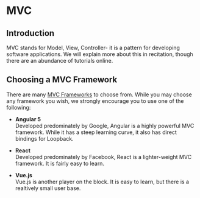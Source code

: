 # MVC

## Introduction
MVC stands for Model, View, Controller- it is a pattern for
developing software applications.  We will explain more about this
in recitation, though there are an abundance of tutorials online.

## Choosing a MVC Framework
There are many [MVC Frameworks](http://todomvc.com/) to choose from.  While you may choose any framework you wish, we strongly
encourage you to use one of the following:

* <b>Angular 5</b> <br>
  Developed predominately by Google, Angular
  is a highly powerful MVC framework.  While
  it has a steep learning curve, it also has
  direct bindings for Loopback.

* <b>React</b> <br>
  Developed predominately by Facebook, React is
  a lighter-weight MVC framework. It is fairly easy
  to learn.

* <b>Vue.js</b> <br>
  Vue.js is another player on the block. It is easy to
  learn, but there is a realtively small user base.
